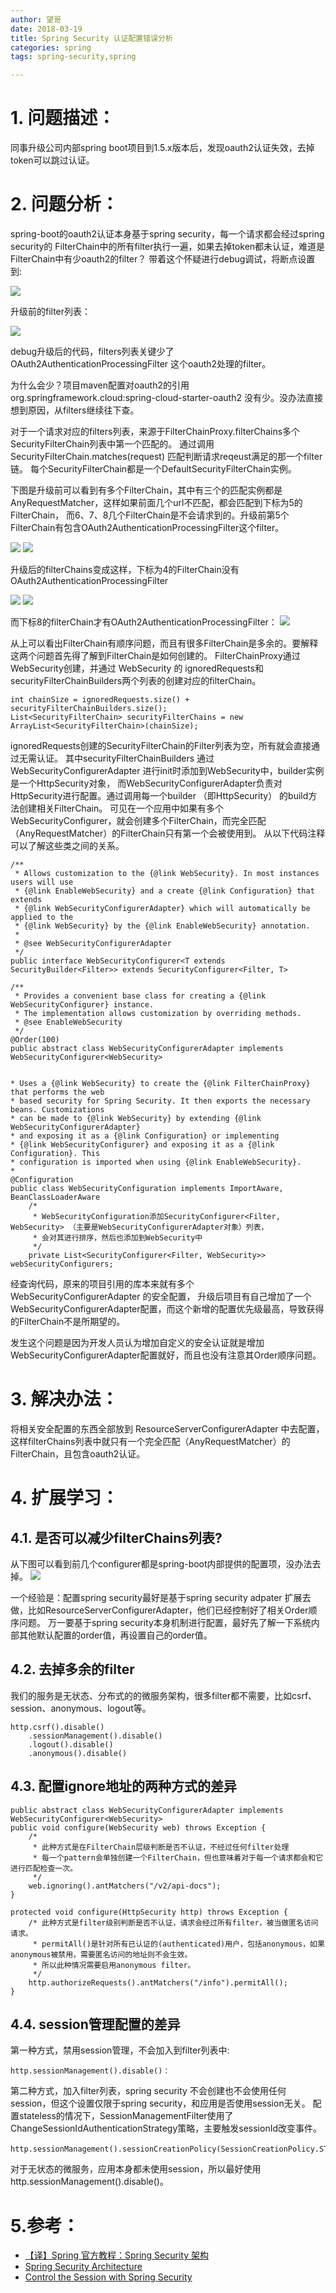 ```yaml
---
author: 望哥
date: 2018-03-19
title: Spring Security 认证配置错误分析
categories: spring
tags: spring-security,spring

---
```


# 1. 问题描述：
同事升级公司内部spring boot项目到1.5.x版本后，发现oauth2认证失效，去掉token可以跳过认证。

# 2. 问题分析：
spring-boot的oauth2认证本身基于spring security，每一个请求都会经过spring security的 FilterChain中的所有filter执行一遍，如果去掉token都未认证，难道是FilterChain中有少oauth2的filter？
带着这个怀疑进行debug调试，将断点设置到:

![](http://blog.sisopipo.com/media/files/spring/spring-security-config-analysis/debug-point.png)

升级前的filter列表：

![](http://blog.sisopipo.com/media/files/spring/spring-security-config-analysis/filters-before-upgrade.png)

debug升级后的代码，filters列表关键少了 OAuth2AuthenticationProcessingFilter 这个oauth2处理的filter。

为什么会少？项目maven配置对oauth2的引用 org.springframework.cloud:spring-cloud-starter-oauth2 没有少。没办法直接想到原因，从filters继续往下查。

对于一个请求对应的filters列表，来源于FilterChainProxy.filterChains多个SecurityFilterChain列表中第一个匹配的。
通过调用SecurityFilterChain.matches(request) 匹配判断请求reqeust满足的那一个filter链。
每个SecurityFilterChain都是一个DefaultSecurityFilterChain实例。

下图是升级前可以看到有多个FilterChain，其中有三个的匹配实例都是AnyRequestMatcher，这样如果前面几个url不匹配，都会匹配到下标为5的FilterChain，
而6、7、8几个FilterChain是不会请求到的。升级前第5个FilterChain有包含OAuth2AuthenticationProcessingFilter这个filter。

![](http://blog.sisopipo.com/media/files/spring/spring-security-config-analysis/chains-before.png)
![](http://blog.sisopipo.com/media/files/spring/spring-security-config-analysis/filters-before.png)

升级后的filterChains变成这样，下标为4的FilterChain没有OAuth2AuthenticationProcessingFilter

![](http://blog.sisopipo.com/media/files/spring/spring-security-config-analysis/chains-after.png)
![](http://blog.sisopipo.com/media/files/spring/spring-security-config-analysis/filters-after-1.png)

而下标8的filterChain才有OAuth2AuthenticationProcessingFilter：
![](http://blog.sisopipo.com/media/files/spring/spring-security-config-analysis/filters-after-2.png)

从上可以看出FilterChain有顺序问题，而且有很多FilterChain是多余的。要解释这两个问题首先得了解到FilterChain是如何创建的。
FilterChainProxy通过WebSecurity创建，并通过 WebSecurity 的  ignoredRequests和securityFilterChainBuilders两个列表的创建对应的filterChain。
```
int chainSize = ignoredRequests.size() + securityFilterChainBuilders.size();
List<SecurityFilterChain> securityFilterChains = new ArrayList<SecurityFilterChain>(chainSize);
```

ignoredRequests创建的SecurityFilterChain的Filter列表为空，所有就会直接通过无需认证。
其中securityFilterChainBuilders 通过 WebSecurityConfigurerAdapter 进行init时添加到WebSecurity中，builder实例是一个HttpSecurity对象，
而WebSecurityConfigurerAdapter负责对HttpSecurity进行配置。通过调用每一个builder （即HttpSecurity） 的build方法创建相关FilterChain。
可见在一个应用中如果有多个 WebSecurityConfigurer，就会创建多个FilterChain，而完全匹配（AnyRequestMatcher）的FilterChain只有第一个会被使用到。
从以下代码注释可以了解这些类之间的关系。

```
/**
 * Allows customization to the {@link WebSecurity}. In most instances users will use
 * {@link EnableWebSecurity} and a create {@link Configuration} that extends
 * {@link WebSecurityConfigurerAdapter} which will automatically be applied to the
 * {@link WebSecurity} by the {@link EnableWebSecurity} annotation.
 *
 * @see WebSecurityConfigurerAdapter
 */
public interface WebSecurityConfigurer<T extends SecurityBuilder<Filter>> extends SecurityConfigurer<Filter, T>

/**
 * Provides a convenient base class for creating a {@link WebSecurityConfigurer} instance.
 * The implementation allows customization by overriding methods.
 * @see EnableWebSecurity
 */
@Order(100)
public abstract class WebSecurityConfigurerAdapter implements WebSecurityConfigurer<WebSecurity>


* Uses a {@link WebSecurity} to create the {@link FilterChainProxy} that performs the web
* based security for Spring Security. It then exports the necessary beans. Customizations
* can be made to {@link WebSecurity} by extending {@link WebSecurityConfigurerAdapter}
* and exposing it as a {@link Configuration} or implementing
* {@link WebSecurityConfigurer} and exposing it as a {@link Configuration}. This
* configuration is imported when using {@link EnableWebSecurity}.
*
@Configuration
public class WebSecurityConfiguration implements ImportAware, BeanClassLoaderAware
    /*
     * WebSecurityConfiguration添加SecurityConfigurer<Filter, WebSecurity> （主要是WebSecurityConfigurerAdapter对象）列表，
     * 会对其进行排序，然后也添加到WebSecurity中
     */
    private List<SecurityConfigurer<Filter, WebSecurity>> webSecurityConfigurers;
```

经查询代码，原来的项目引用的库本来就有多个 WebSecurityConfigurerAdapter 的安全配置，
升级后项目有自己增加了一个WebSecurityConfigurerAdapter配置，而这个新增的配置优先级最高，导致获得的FilterChain不是所期望的。

发生这个问题是因为开发人员认为增加自定义的安全认证就是增加WebSecurityConfigurerAdapter配置就好，而且也没有注意其Order顺序问题。

# 3. 解决办法：

将相关安全配置的东西全部放到 ResourceServerConfigurerAdapter 中去配置， 这样filterChains列表中就只有一个完全匹配（AnyRequestMatcher）的FilterChain，且包含oauth2认证。





# 4. 扩展学习：

## 4.1. 是否可以减少filterChains列表?

从下图可以看到前几个configurer都是spring-boot内部提供的配置项，没办法去掉。
![](http://blog.sisopipo.com/media/files/spring/spring-security-config-analysis/adapter-list.png)

一个经验是：配置spring security最好是基于spring security adpater
扩展去做，比如ResourceServerConfigurerAdapter，他们已经控制好了相关Order顺序问题。
万一要基于spring security本身机制进行配置，最好先了解一下系统内部其他默认配置的order值，再设置自己的order值。


## 4.2. 去掉多余的filter
我们的服务是无状态、分布式的的微服务架构，很多filter都不需要，比如csrf、session、anonymous、logout等。
```
http.csrf().disable()
    .sessionManagement().disable()
    .logout().disable()
    .anonymous().disable()
```

## 4.3. 配置ignore地址的两种方式的差异
```
public abstract class WebSecurityConfigurerAdapter implements WebSecurityConfigurer<WebSecurity>
public void configure(WebSecurity web) throws Exception {
    /*
     * 此种方式是在FilterChain层级判断是否不认证，不经过任何filter处理
     * 每一个pattern会单独创建一个FilterChain，但也意味着对于每一个请求都会和它进行匹配检查一次。
     */
    web.ignoring().antMatchers("/v2/api-docs");
}

protected void configure(HttpSecurity http) throws Exception {
    /* 此种方式是filter级别判断是否不认证，请求会经过所有filter，被当做匿名访问请求。
     * permitAll()是针对所有已认证的(authenticated)用户，包括anonymous，如果anonymous被禁用，需要匿名访问的地址则不会生效。
     * 所以此种情况需要启用anonymous filter。
     */
    http.authorizeRequests().antMatchers("/info").permitAll();
}
```

## 4.4. session管理配置的差异

第一种方式，禁用session管理，不会加入到filter列表中:
```
http.sessionManagement().disable()：
```


第二种方式，加入filter列表，spring security 不会创建也不会使用任何session，但这个设置仅限于spring security，和应用是否使用session无关。
配置stateless的情况下，SessionManagementFilter使用了ChangeSessionIdAuthenticationStrategy策略，主要触发sessionId改变事件。
```
http.sessionManagement().sessionCreationPolicy(SessionCreationPolicy.STATELESS)：
```

对于无状态的微服务，应用本身都未使用session，所以最好使用http.sessionManagement().disable()。



# 5.参考：

- [【译】Spring 官方教程：Spring Security 架构](http://www.spring4all.com/article/554)
- [Spring Security Architecture](https://spring.io/guides/topicals/spring-security-architecture/)
- [Control the Session with Spring Security](http://www.baeldung.com/spring-security-session)


